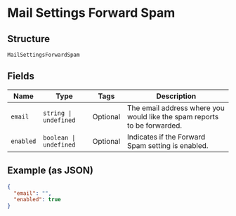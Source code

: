 
# Mail Settings Forward Spam

## Structure

`MailSettingsForwardSpam`

## Fields

| Name | Type | Tags | Description |
|  --- | --- | --- | --- |
| `email` | `string \| undefined` | Optional | The email address where you would like the spam reports to be forwarded. |
| `enabled` | `boolean \| undefined` | Optional | Indicates if the Forward Spam setting is enabled. |

## Example (as JSON)

```json
{
  "email": "",
  "enabled": true
}
```


